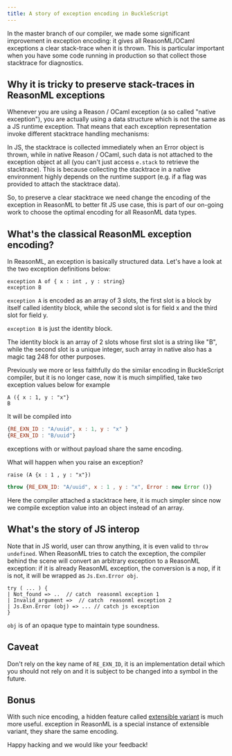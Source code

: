```yaml
---
title: A story of exception encoding in BuckleScript
---
```


In the master branch of our compiler, we made some significant improvement in exception encoding: it gives all ReasonML/OCaml exceptions a clear stack-trace when it is thrown. This is particular important when you have some code running in production so that collect those stacktrace for diagnostics.

## Why it is tricky to preserve stack-traces in ReasonML exceptions

Whenever you are using a Reason / OCaml exception (a so called "native exception"), you are actually using a data structure which is not the same as a JS runtime exception. That means that each exception representation invoke different stacktrace handling mechanisms:

In JS, the stacktrace is collected immediately when an Error object is thrown, while in native Reason / OCaml, such data is not attached to the exception object at all (you can't just access `e.stack` to retrieve the stacktrace). This is because collecting the stacktrace in a native environment highly depends on the runtime support (e.g. if a flag was provided to attach the stacktrace data).

So, to preserve a clear stacktrace we need change the encoding of the exception in ReasonML to better fit JS use case, this is part of our on-going work to choose the optimal encoding for all ReasonML data types.

## What's the classical ReasonML exception encoding?

In ReasonML, an exception is basically structured data. Let's have a look at the two exception definitions below:

```reasonml
exception A of { x : int , y : string}
exception B
```

`exception A` is encoded as an array of 3 slots, the first slot is a block by itself called identity block, while the second slot is for field x and the third slot for field y.

`exception B` is just the identity block.

The identity block is an array of 2 slots whose first slot is a string like "B", while the second slot is a unique integer, such array in native also has a magic tag 248 for other purposes.

Previously we more or less faithfully do the similar encoding in BuckleScript compiler, but it is no longer case,  now it is much simplified, take two exception values below for example

```reasonml
A ({ x : 1, y : "x"}
B
```

It will be compiled into

```js
{RE_EXN_ID : "A/uuid", x : 1, y : "x" }
{RE_EXN_ID : "B/uuid"}
```
exceptions with or without payload share the same encoding.

What will happen when you raise an exception?

```reasonml
raise (A {x : 1 , y : "x"})
````


```js
throw {RE_EXN_ID: "A/uuid", x : 1 , y : "x", Error : new Error ()}
```

Here the compiler attached a stacktrace here, it is much simpler since now we compile exception value into an object instead of an array.

## What's the story of JS interop

Note that in JS world, user can throw anything, it is even valid to `throw undefined`. When ReasonML tries to catch the exception, the compiler behind the scene will convert an arbitrary exception to a ReasonML exception: if it is already ReasonML exception, the conversion is a nop, if it is not, it will be wrapped as `Js.Exn.Error obj`.

```reasonml
try ( ... ) {
| Not_found => ..  // catch  reasonml exception 1 
| Invalid_argument =>  // catch  reasonml exception 2
| Js.Exn.Error (obj) => ... // catch js exception
}
```

`obj` is of an opaque type to maintain type soundness.

## Caveat

Don't rely on the key name of `RE_EXN_ID`, it is an implementation detail which you should not rely on and it is subject to be changed into a symbol in the future.

## Bonus

With such nice encoding, a hidden feature called [extensible variant](https://caml.inria.fr/pub/docs/manual-ocaml/extensiblevariants.html) is much more useful. exception in ReasonML is a special instance of extensible variant, they share the same encoding.

Happy hacking and we would like your feedback!
